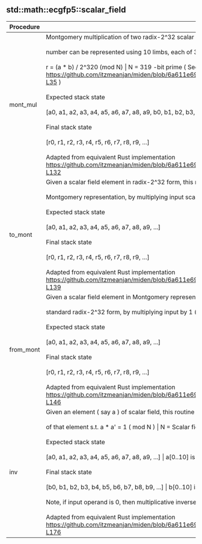 
## std::math::ecgfp5::scalar_field
| Procedure | Description |
| ----------- | ------------- |
| mont_mul | Montgomery multiplication of two radix-2^32 scalar field elements s.t. each<br /><br />number can be represented using 10 limbs, each of 32 -bit width, returning<br /><br />r = (a * b) / 2^320 (mod N) \| N = 319 -bit prime ( See https://github.com/itzmeanjan/miden/blob/6a611e693601577864da3e43e745525b83c0030d/miden/tests/integration/stdlib/math/ext5_scalar.rs#L24-L35 )<br /><br />Expected stack state<br /><br />[a0, a1, a2, a3, a4, a5, a6, a7, a8, a9, b0, b1, b2, b3, b4, b5, b6, b7, b8, b9, ...]<br /><br />Final stack state<br /><br />[r0, r1, r2, r3, r4, r5, r6, r7, r8, r9, ...]<br /><br />Adapted from equivalent Rust implementation https://github.com/itzmeanjan/miden/blob/6a611e693601577864da3e43e745525b83c0030d/miden/tests/integration/stdlib/math/ext5_scalar.rs#L92-L132 |
| to_mont | Given a scalar field element in radix-2^32 form, this routine converts it to<br /><br />Montgomery representation, by multiplying input scalar by R2 = ((2 ^ 320) ^ 2) % N \| N = scalar field prime<br /><br />Expected stack state<br /><br />[a0, a1, a2, a3, a4, a5, a6, a7, a8, a9, ...]<br /><br />Final stack state<br /><br />[r0, r1, r2, r3, r4, r5, r6, r7, r8, r9, ...]<br /><br />Adapted from equivalent Rust implementation https://github.com/itzmeanjan/miden/blob/6a611e693601577864da3e43e745525b83c0030d/miden/tests/integration/stdlib/math/ext5_scalar.rs#L134-L139 |
| from_mont | Given a scalar field element in Montgomery representation, this routine converts it to<br /><br />standard radix-2^32 form, by multiplying input by 1 ( in radix-2^32 form )<br /><br />Expected stack state<br /><br />[a0, a1, a2, a3, a4, a5, a6, a7, a8, a9, ...]<br /><br />Final stack state<br /><br />[r0, r1, r2, r3, r4, r5, r6, r7, r8, r9, ...]<br /><br />Adapted from equivalent Rust implementation https://github.com/itzmeanjan/miden/blob/6a611e693601577864da3e43e745525b83c0030d/miden/tests/integration/stdlib/math/ext5_scalar.rs#L141-L146 |
| inv | Given an element ( say a ) of scalar field, this routine computes multiplicative inverse ( say a' )<br /><br />of that element s.t. a * a' = 1 ( mod N ) \| N = Scalar field prime<br /><br />Expected stack state<br /><br />[a0, a1, a2, a3, a4, a5, a6, a7, a8, a9, ...] \| a[0..10] is a 319 -bit number, represented in radix-2^32 form<br /><br />Final stack state<br /><br />[b0, b1, b2, b3, b4, b5, b6, b7, b8, b9, ...] \| b[0..10] is a 319 -bit number s.t. b = a^-1 ( mod N ), represented in radix-2^32 form<br /><br />Note, if input operand is 0, then multiplicative inverse can't be computed, which is why output result is also 0.<br /><br />Adapted from equivalent Rust implementation https://github.com/itzmeanjan/miden/blob/6a611e693601577864da3e43e745525b83c0030d/miden/tests/integration/stdlib/math/ext5_scalar.rs#L162-L176 |
